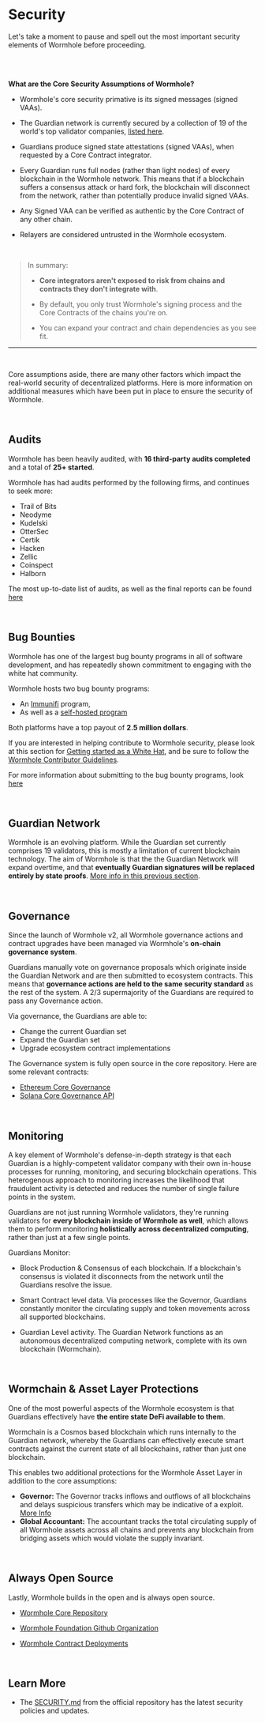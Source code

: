 # Security

Let's take a moment to pause and spell out the most important security elements of Wormhole before proceeding.

</br>
</br>

**What are the Core Security Assumptions of Wormhole?**

- Wormhole's core security primative is its signed messages (signed VAAs).

- The Guardian network is currently secured by a collection of 19 of the world's top validator companies, [listed here](https://wormhole.com/network/).
- Guardians produce signed state attestations (signed VAAs), when requested by a Core Contract integrator.
- Every Guardian runs full nodes (rather than light nodes) of every blockchain in the Wormhole network. This means that if a blockchain suffers a consensus attack or hard fork, the blockchain will disconnect from the network, rather than potentially produce invalid signed VAAs.

- Any Signed VAA can be verified as authentic by the Core Contract of any other chain.

- Relayers are considered untrusted in the Wormhole ecosystem.

</br>

> In summary:
>
> - **Core integrators aren't exposed to risk from chains and contracts they don't integrate with**.
>
> - By default, you only trust Wormhole's signing process and the Core Contracts of the chains you're on.
>
> - You can expand your contract and chain dependencies as you see fit.

---

</br>

Core assumptions aside, there are many other factors which impact the real-world security of decentralized platforms. Here is more information on additional measures which have been put in place to ensure the security of Wormhole.

</br>

## Audits

Wormhole has been heavily audited, with **16 third-party audits completed** and a total of **25+ started**.

Wormhole has had audits performed by the following firms, and continues to seek more:

- Trail of Bits
- Neodyme
- Kudelski
- OtterSec
- Certik
- Hacken
- Zellic
- Coinspect
- Halborn

The most up-to-date list of audits, as well as the final reports can be found [here](https://github.com/wormhole-foundation/wormhole/blob/main/SECURITY.md#3rd-party-security-audits)

</br>

## Bug Bounties

Wormhole has one of the largest bug bounty programs in all of software development, and has repeatedly shown commitment to engaging with the white hat community.

Wormhole hosts two bug bounty programs:

- An [Immunifi](https://immunefi.com/) program,
- As well as a [self-hosted program](https://wormhole.com/bounty/)

Both platforms have a top payout of **2.5 million dollars**.

If you are interested in helping contribute to Wormhole security, please look at this section for [Getting started as a White Hat](https://github.com/wormhole-foundation/wormhole/blob/main/SECURITY.md#white-hat-hacking), and be sure to follow the [Wormhole Contributor Guidelines](https://github.com/wormhole-foundation/wormhole/blob/main/CONTRIBUTING.md).

For more information about submitting to the bug bounty programs, look [here](https://wormhole.com/bounty/)

</br>

## Guardian Network

Wormhole is an evolving platform. While the Guardian set currently comprises 19 validators, this is mostly a limitation of current blockchain technology. The aim of Wormhole is that the the Guardian Network will expand overtime, and that **eventually Guardian signatures will be replaced entirely by state proofs**. [More info in this previous section](./5_guardianNetwork.md).

</br>

## Governance

Since the launch of Wormhole v2, all Wormhole governance actions and contract upgrades have been managed via Wormhole's **on-chain governance system**.

Guardians manually vote on governance proposals which originate inside the Guardian Network and are then submitted to ecosystem contracts. This means that **governance actions are held to the same security standard** as the rest of the system. A 2/3 supermajority of the Guardians are required to pass any Governance action.

Via governance, the Guardians are able to:

- Change the current Guardian set
- Expand the Guardian set
- Upgrade ecosystem contract implementations

The Governance system is fully open source in the core repository. Here are some relevant contracts:

- [Ethereum Core Governance](https://github.com/wormhole-foundation/wormhole/blob/main/ethereum/contracts/bridge/BridgeGovernance.sol)
- [Solana Core Governance API](https://github.com/wormhole-foundation/wormhole/blob/main/solana/bridge/program/src/api/governance.rs)

</br>

## Monitoring

A key element of Wormhole's defense-in-depth strategy is that each Guardian is a highly-competent validator company with their own in-house processes for running, monitoring, and securing blockchain operations. This heterogenous approach to monitoring increases the likelihood that fraudulent activity is detected and reduces the number of single failure points in the system.

Guardians are not just running Wormhole validators, they're running validators for **every blockchain inside of Wormhole as well**, which allows them to perform monitoring **holistically across decentralized computing**, rather than just at a few single points.

Guardians Monitor:

- Block Production & Consensus of each blockchain. If a blockchain's consensus is violated it disconnects from the network until the Guardians resolve the issue.

- Smart Contract level data. Via processes like the Governor, Guardians constantly monitor the circulating supply and token movements across all supported blockchains.

- Guardian Level activity. The Guardian Network functions as an autonomous decentralized computing network, complete with its own blockchain (Wormchain).

</br>

## Wormchain & Asset Layer Protections

One of the most powerful aspects of the Wormhole ecosystem is that Guardians effectively have **the entire state DeFi available to them**.

Wormchain is a Cosmos based blockchain which runs internally to the Guardian network, whereby the Guardians can effectively execute smart contracts against the current state of all blockchains, rather than just one blockchain.

This enables two additional protections for the Wormhole Asset Layer in addition to the core assumptions:

- **Governor:** The Governor tracks inflows and outflows of all blockchains and delays suspicious transfers which may be indicative of a exploit. [More Info](https://github.com/wormhole-foundation/wormhole/blob/main/whitepapers/0007_governor.md)
- **Global Accountant:** The accountant tracks the total circulating supply of all Wormhole assets across all chains and prevents any blockchain from bridging assets which would violate the supply invariant.

</br>

## Always Open Source

Lastly, Wormhole builds in the open and is always open source.

- [Wormhole Core Repository](https://github.com/wormhole-foundation/wormhole)

- [Wormhole Foundation Github Organization](https://github.com/wormhole-foundation)

- [Wormhole Contract Deployments](../reference/contracts.md)

</br>

## Learn More

- The [SECURITY.md](https://github.com/wormhole-foundation/wormhole/blob/main/SECURITY.md) from the official repository has the latest security policies and updates.
